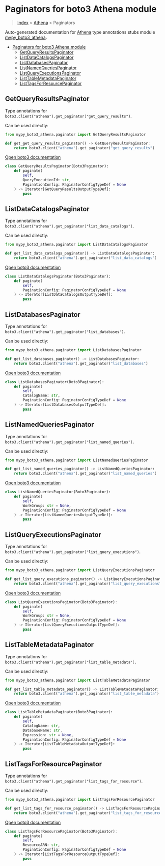 # Paginators for boto3 Athena module

> [Index](../README.md) > [Athena](./README.md) > Paginators

Auto-generated documentation for [Athena](https://boto3.amazonaws.com/v1/documentation/api/latest/reference/services/athena.html#Athena)
type annotations stubs module [mypy_boto3_athena](https://pypi.org/project/mypy-boto3-athena/).

- [Paginators for boto3 Athena module](#paginators-for-boto3-athena-module)
  - [GetQueryResultsPaginator](#getqueryresultspaginator)
  - [ListDataCatalogsPaginator](#listdatacatalogspaginator)
  - [ListDatabasesPaginator](#listdatabasespaginator)
  - [ListNamedQueriesPaginator](#listnamedqueriespaginator)
  - [ListQueryExecutionsPaginator](#listqueryexecutionspaginator)
  - [ListTableMetadataPaginator](#listtablemetadatapaginator)
  - [ListTagsForResourcePaginator](#listtagsforresourcepaginator)

## GetQueryResultsPaginator

Type annotations for `boto3.client("athena").get_paginator("get_query_results")`.

Can be used directly:

```python
from mypy_boto3_athena.paginator import GetQueryResultsPaginator

def get_get_query_results_paginator() -> GetQueryResultsPaginator:
    return boto3.client("athena").get_paginator("get_query_results")
```

[Open boto3 documentation](https://boto3.amazonaws.com/v1/documentation/api/latest/reference/services/athena.html#Athena.Paginator.GetQueryResults)

```python
class GetQueryResultsPaginator(Boto3Paginator):
    def paginate(
        self,
        QueryExecutionId: str,
        PaginationConfig: PaginatorConfigTypeDef = None
    ) -> Iterator[GetQueryResultsOutputTypeDef]:
        pass
```
## ListDataCatalogsPaginator

Type annotations for `boto3.client("athena").get_paginator("list_data_catalogs")`.

Can be used directly:

```python
from mypy_boto3_athena.paginator import ListDataCatalogsPaginator

def get_list_data_catalogs_paginator() -> ListDataCatalogsPaginator:
    return boto3.client("athena").get_paginator("list_data_catalogs")
```

[Open boto3 documentation](https://boto3.amazonaws.com/v1/documentation/api/latest/reference/services/athena.html#Athena.Paginator.ListDataCatalogs)

```python
class ListDataCatalogsPaginator(Boto3Paginator):
    def paginate(
        self,
        PaginationConfig: PaginatorConfigTypeDef = None
    ) -> Iterator[ListDataCatalogsOutputTypeDef]:
        pass
```
## ListDatabasesPaginator

Type annotations for `boto3.client("athena").get_paginator("list_databases")`.

Can be used directly:

```python
from mypy_boto3_athena.paginator import ListDatabasesPaginator

def get_list_databases_paginator() -> ListDatabasesPaginator:
    return boto3.client("athena").get_paginator("list_databases")
```

[Open boto3 documentation](https://boto3.amazonaws.com/v1/documentation/api/latest/reference/services/athena.html#Athena.Paginator.ListDatabases)

```python
class ListDatabasesPaginator(Boto3Paginator):
    def paginate(
        self,
        CatalogName: str,
        PaginationConfig: PaginatorConfigTypeDef = None
    ) -> Iterator[ListDatabasesOutputTypeDef]:
        pass
```
## ListNamedQueriesPaginator

Type annotations for `boto3.client("athena").get_paginator("list_named_queries")`.

Can be used directly:

```python
from mypy_boto3_athena.paginator import ListNamedQueriesPaginator

def get_list_named_queries_paginator() -> ListNamedQueriesPaginator:
    return boto3.client("athena").get_paginator("list_named_queries")
```

[Open boto3 documentation](https://boto3.amazonaws.com/v1/documentation/api/latest/reference/services/athena.html#Athena.Paginator.ListNamedQueries)

```python
class ListNamedQueriesPaginator(Boto3Paginator):
    def paginate(
        self,
        WorkGroup: str = None,
        PaginationConfig: PaginatorConfigTypeDef = None
    ) -> Iterator[ListNamedQueriesOutputTypeDef]:
        pass
```
## ListQueryExecutionsPaginator

Type annotations for `boto3.client("athena").get_paginator("list_query_executions")`.

Can be used directly:

```python
from mypy_boto3_athena.paginator import ListQueryExecutionsPaginator

def get_list_query_executions_paginator() -> ListQueryExecutionsPaginator:
    return boto3.client("athena").get_paginator("list_query_executions")
```

[Open boto3 documentation](https://boto3.amazonaws.com/v1/documentation/api/latest/reference/services/athena.html#Athena.Paginator.ListQueryExecutions)

```python
class ListQueryExecutionsPaginator(Boto3Paginator):
    def paginate(
        self,
        WorkGroup: str = None,
        PaginationConfig: PaginatorConfigTypeDef = None
    ) -> Iterator[ListQueryExecutionsOutputTypeDef]:
        pass
```
## ListTableMetadataPaginator

Type annotations for `boto3.client("athena").get_paginator("list_table_metadata")`.

Can be used directly:

```python
from mypy_boto3_athena.paginator import ListTableMetadataPaginator

def get_list_table_metadata_paginator() -> ListTableMetadataPaginator:
    return boto3.client("athena").get_paginator("list_table_metadata")
```

[Open boto3 documentation](https://boto3.amazonaws.com/v1/documentation/api/latest/reference/services/athena.html#Athena.Paginator.ListTableMetadata)

```python
class ListTableMetadataPaginator(Boto3Paginator):
    def paginate(
        self,
        CatalogName: str,
        DatabaseName: str,
        Expression: str = None,
        PaginationConfig: PaginatorConfigTypeDef = None
    ) -> Iterator[ListTableMetadataOutputTypeDef]:
        pass
```
## ListTagsForResourcePaginator

Type annotations for `boto3.client("athena").get_paginator("list_tags_for_resource")`.

Can be used directly:

```python
from mypy_boto3_athena.paginator import ListTagsForResourcePaginator

def get_list_tags_for_resource_paginator() -> ListTagsForResourcePaginator:
    return boto3.client("athena").get_paginator("list_tags_for_resource")
```

[Open boto3 documentation](https://boto3.amazonaws.com/v1/documentation/api/latest/reference/services/athena.html#Athena.Paginator.ListTagsForResource)

```python
class ListTagsForResourcePaginator(Boto3Paginator):
    def paginate(
        self,
        ResourceARN: str,
        PaginationConfig: PaginatorConfigTypeDef = None
    ) -> Iterator[ListTagsForResourceOutputTypeDef]:
        pass
```